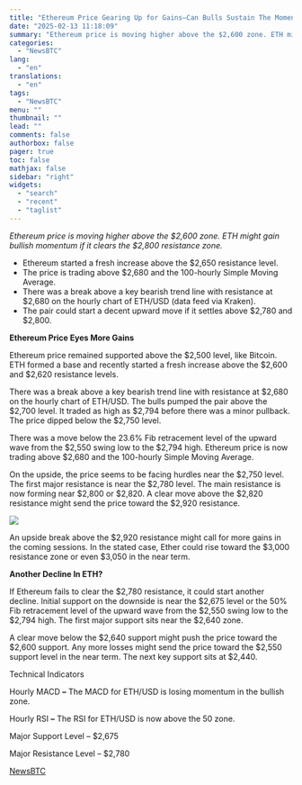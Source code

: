 ```yaml
---
title: "Ethereum Price Gearing Up for Gains—Can Bulls Sustain The Momentum?"
date: "2025-02-13 11:18:09"
summary: "Ethereum price is moving higher above the $2,600 zone. ETH might gain bullish momentum if it clears the $2,800 resistance zone.Ethereum started a fresh increase above the $2,650 resistance level.The price is trading above $2,680 and the 100-hourly Simple Moving Average.There was a break above a key bearish trend line..."
categories:
  - "NewsBTC"
lang:
  - "en"
translations:
  - "en"
tags:
  - "NewsBTC"
menu: ""
thumbnail: ""
lead: ""
comments: false
authorbox: false
pager: true
toc: false
mathjax: false
sidebar: "right"
widgets:
  - "search"
  - "recent"
  - "taglist"
---
```


*Ethereum price is moving higher above the $2,600 zone. ETH might gain bullish momentum if it clears the $2,800 resistance zone.*

* Ethereum started a fresh increase above the $2,650 resistance level.
* The price is trading above $2,680 and the 100-hourly Simple Moving Average.
* There was a break above a key bearish trend line with resistance at $2,680 on the hourly chart of ETH/USD (data feed via Kraken).
* The pair could start a decent upward move if it settles above $2,780 and $2,800.

**Ethereum Price Eyes More Gains**

Ethereum price remained supported above the $2,500 level, like Bitcoin. ETH formed a base and recently started a fresh increase above the $2,600 and $2,620 resistance levels.

There was a break above a key bearish trend line with resistance at $2,680 on the hourly chart of ETH/USD. The bulls pumped the pair above the $2,700 level. It traded as high as $2,794 before there was a minor pullback. The price dipped below the $2,750 level.

There was a move below the 23.6% Fib retracement level of the upward wave from the $2,550 swing low to the $2,794 high. Ethereum price is now trading above $2,680 and the 100-hourly Simple Moving Average.

On the upside, the price seems to be facing hurdles near the $2,750 level. The first major resistance is near the $2,780 level. The main resistance is now forming near $2,800 or $2,820. A clear move above the $2,820 resistance might send the price toward the $2,920 resistance.

![](https://s3.tradingview.com/news/image/newsbtc:3b8060f43094b-2b3c39ce27ce6c7df3de14d6c7bcbc69-resized.jpeg)

An upside break above the $2,920 resistance might call for more gains in the coming sessions. In the stated case, Ether could rise toward the $3,000 resistance zone or even $3,050 in the near term.

**Another Decline In ETH?**

If Ethereum fails to clear the $2,780 resistance, it could start another decline. Initial support on the downside is near the $2,675 level or the 50% Fib retracement level of the upward wave from the $2,550 swing low to the $2,794 high. The first major support sits near the $2,640 zone.

A clear move below the $2,640 support might push the price toward the $2,600 support. Any more losses might send the price toward the $2,550 support level in the near term. The next key support sits at $2,440.

Technical Indicators

Hourly MACD **–** The MACD for ETH/USD is losing momentum in the bullish zone.

Hourly RSI **–** The RSI for ETH/USD is now above the 50 zone.

Major Support Level – $2,675

Major Resistance Level – $2,780

[NewsBTC](https://www.tradingview.com/news/newsbtc:3b8060f43094b:0-ethereum-price-gearing-up-for-gains-can-bulls-sustain-the-momentum/)
